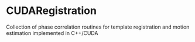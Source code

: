 # CUDARegistration
Collection of phase correlation routines for template registration and motion estimation implemented in C++/CUDA
